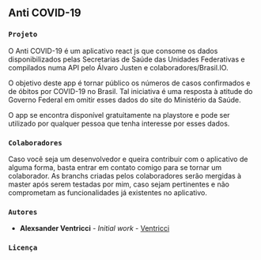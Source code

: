 ## Anti COVID-19

### `Projeto`

O Anti COVID-19 é um aplicativo react js que consome os dados disponibilizados pelas Secretarias de Saúde das Unidades Federativas e compilados numa API pelo Álvaro Justen e colaboradores/Brasil.IO.</br>

O objetivo deste app é tornar público os números de casos confirmados e de óbitos por COVID-19 no Brasil. Tal iniciativa é uma resposta à atitude do Governo Federal em omitir esses dados do site do Ministério da Saúde.</br>

O app se encontra disponível gratuitamente na playstore e pode ser utilizado por qualquer pessoa que tenha interesse por esses dados.</br>


### `Colaboradores`

Caso você seja um desenvolvedor e queira contribuir com o aplicativo de alguma forma, basta entrar em contato comigo para se tornar um colaborador. As branchs criadas pelos colaboradores serão mergidas à master após serem testadas por mim, caso sejam pertinentes e não comprometam as funcionalidades já existentes no aplicativo.</br>

### `Autores`

* **Alexsander Ventricci** - *Initial work* - [Ventricci](https://github.com/Ventricci)</br>

### `Licença`



<!-- ### Links Úteis

You can learn more in the [Create React App documentation](https://facebook.github.io/create-react-app/docs/getting-started).

To learn React, check out the [React documentation](https://reactjs.org/).

### Code Splitting

This section has moved here: https://facebook.github.io/create-react-app/docs/code-splitting

### Analyzing the Bundle Size

This section has moved here: https://facebook.github.io/create-react-app/docs/analyzing-the-bundle-size

### Making a Progressive Web App

This section has moved here: https://facebook.github.io/create-react-app/docs/making-a-progressive-web-app

### Advanced Configuration

This section has moved here: https://facebook.github.io/create-react-app/docs/advanced-configuration

### Deployment

This section has moved here: https://facebook.github.io/create-react-app/docs/deployment

### `yarn build` fails to minify

This section has moved here: https://facebook.github.io/create-react-app/docs/troubleshooting#npm-run-build-fails-to-minify -->
